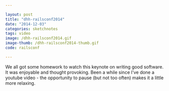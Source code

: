 ```yaml
---

layout: post
title: "dhh-railsconf2014"
date: "2014-12-03"
categories: sketchnotes
tags: video
image: /dhh-railsconf2014.gif
image-thumb: /dhh-railsconf2014-thumb.gif
code: railsconf

---
```


We all got some homework to watch this keynote on writing good software. It was enjoyable and thought provoking.
Been a while since I've done a youtube video - the opportunity to pause (but not too often) makes it a little more relaxing.

